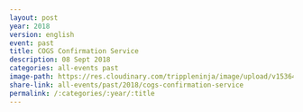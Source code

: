 ```yaml
---
layout: post
year: 2018
version: english
event: past
title: COGS Confirmation Service
description: 08 Sept 2018
categories: all-events past
image-path: https://res.cloudinary.com/trippleninja/image/upload/v1536433446/Confirmation%20Service/Sept2018/cs36.jpg
share-link: all-events/past/2018/cogs-confirmation-service
permalink: /:categories/:year/:title
---
```

